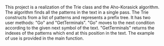 This project is a realization of the Trie class and the Aho-Korasick algorithm.
The algorithm finds all the patterns in the text in a single pass.
The Trie constructs from a list of patterns and represents a prefix tree. It has two user methods: "Go" and "GetTerminals". "Go" moves to the next condition according to the given next symbol of the text. "GetTerminals" returns the indexes of the patterns which end at this position in the text.
The example of use is provided in the main function.

